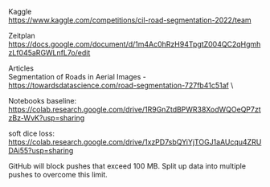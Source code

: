 Kaggle  \
https://www.kaggle.com/competitions/cil-road-segmentation-2022/team

Zeitplan  \
https://docs.google.com/document/d/1m4Ac0hRzH94TpgtZ004QC2qHgmhzLf045aRGWLnfL7o/edit

Articles  \
Segmentation of Roads in Aerial Images - https://towardsdatascience.com/road-segmentation-727fb41c51af  \

Notebooks
baseline: https://colab.research.google.com/drive/1R9GnZtdBPWR38XodWQOeQP7ztzBz-WvK?usp=sharing

soft dice loss: https://colab.research.google.com/drive/1xzPD7sbQYiYjTOGJ1aAUcqu4ZRUDAi55?usp=sharing


GitHub will block pushes that exceed 100 MB. Split up data into multiple pushes to overcome this limit.
